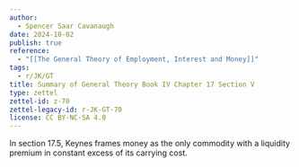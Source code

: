 ```yaml
---
author:
  - Spencer Saar Cavanaugh
date: 2024-10-02
publish: true
reference:
  - "[[The General Theory of Employment, Interest and Money]]"
tags:
  - r/JK/GT
title: Summary of General Theory Book IV Chapter 17 Section V
type: zettel
zettel-id: z-70
zettel-legacy-id: r-JK-GT-70
license: CC BY-NC-SA 4.0
---
```


In section 17.5, Keynes frames money as the only commodity with a liquidity premium in constant excess of its carrying cost.
